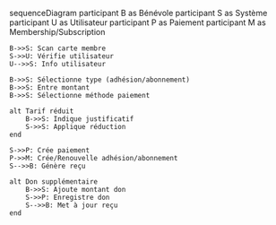 sequenceDiagram
    participant B as Bénévole
    participant S as Système
    participant U as Utilisateur
    participant P as Paiement
    participant M as Membership/Subscription

    B->>S: Scan carte membre
    S->>U: Vérifie utilisateur
    U-->>S: Info utilisateur
    
    B->>S: Sélectionne type (adhésion/abonnement)
    B->>S: Entre montant
    B->>S: Sélectionne méthode paiement
    
    alt Tarif réduit
        B->>S: Indique justificatif
        S->>S: Applique réduction
    end
    
    S->>P: Crée paiement
    P->>M: Crée/Renouvelle adhésion/abonnement
    S-->>B: Génère reçu
    
    alt Don supplémentaire
        B->>S: Ajoute montant don
        S->>P: Enregistre don
        S-->>B: Met à jour reçu
    end 
